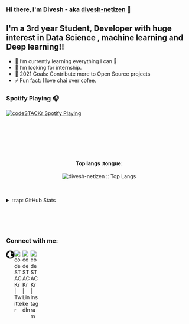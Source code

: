 ### Hi there, I'm Divesh - aka [divesh-netizen][website] 👋


## I'm a 3rd year Student, Developer with huge interest in Data Science , machine learning and Deep learning!!


- 🌱 I’m currently learning everything I can 🤣
- 👯 I’m looking for internship.
- 🥅 2021 Goals: Contribute more to Open Source projects
- ⚡ Fun fact: I love chai over cofee. 

### Spotify Playing 🎧

[<img src="https://now-playing-codestackr.vercel.app/api/spotify-playing" alt="codeSTACKr Spotify Playing" width="350" />](https://open.spotify.com/user/swyqyimdc12jajde4vpwd2x1b)


<br/>


<br />
<br />

<br />
<br />

<h4 align="center">Top langs :tongue:</h4>

<p align="center"><img src="https://github-readme-stats.vercel.app/api/top-langs/?username=divesh-netizen&langs_count=10&theme=tokyonight&layout=compact" alt="divesh-netizen :: Top Langs" /></p>


<br />
<br />
<details>
  <summary>:zap: GitHub Stats</summary>

  <img align="left" alt="divesh-netizen's GitHub Stats" src="https://github-readme-stats.vercel.app/api?username=divesh-netizen&show_icons=true&theme=synthwave" />

</details>

<br />
<br />


<br />
<br />

### Connect with me:

[<img align="left" alt="codeSTACKr.com" width="22px" src="https://raw.githubusercontent.com/iconic/open-iconic/master/svg/globe.svg" />][website]
[<img align="left" alt="codeSTACKr | Twitter" width="22px" src="https://cdn.jsdelivr.net/npm/simple-icons@v3/icons/twitter.svg" />][twitter]
[<img align="left" alt="codeSTACKr | LinkedIn" width="22px" src="https://cdn.jsdelivr.net/npm/simple-icons@v3/icons/linkedin.svg" />][linkedin]
[<img align="left" alt="codeSTACKr | Instagram" width="22px" src="https://cdn.jsdelivr.net/npm/simple-icons@v3/icons/instagram.svg" />][instagram]

[website]: https://divesh-netizen.github.io/Divesh-P/
[twitter]: https://twitter.com/diveshpandey786
[instagram]: https://www.instagram.com/pandeydiveshkumar/
[linkedin]: https://www.linkedin.com/in/divesh-kumar-26040a16a/
[link1]:https://divesh-netizen.github.io/Daily_Breaking_News/
[link2]:https://divesh-netizen.github.io/wall-clock/
[link3]:https://divesh-netizen.github.io/Mogic-Notes
